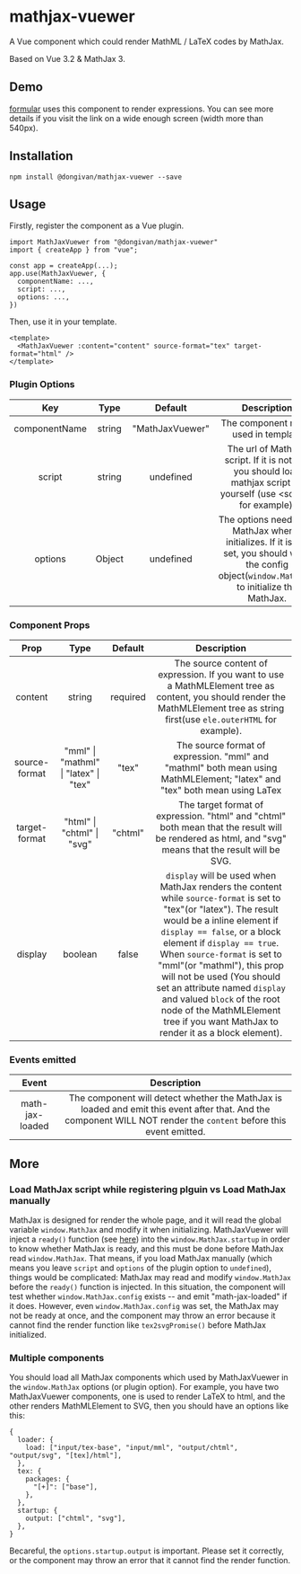 # mathjax-vuewer

A Vue component which could render MathML / LaTeX codes by MathJax.

Based on Vue 3.2 & MathJax 3.

## Demo
[formular](https://dongivan.github.io) uses this component to render expressions. You can see more details if you visit the link on a wide enough screen (width more than 540px).

## Installation
```
npm install @dongivan/mathjax-vuewer --save
```

## Usage
Firstly, register the component as a Vue plugin.
```
import MathJaxVuewer from "@dongivan/mathjax-vuewer"
import { createApp } from "vue";

const app = createApp(...);
app.use(MathJaxVuewer, {
  componentName: ...,
  script: ...,
  options: ...,
})
```

Then, use it in your template.
```
<template>
  <MathJaxVuewer :content="content" source-format="tex" target-format="html" />
</template>
```

### Plugin Options
| Key | Type | Default | Description |
|:---:|:----:|:-------:|:-----------:|
| componentName | string | "MathJaxVuewer" | The component name used in template |
| script | string | undefined | The url of MathJax script. If it is not set, you should load mathjax script by yourself (use \<script> for example). |
| options | Object | undefined | The options needed by MathJax when it initializes. If it is not set, you should write the config object(`window.MathJax`) to initialize the MathJax. 

### Component Props
| Prop | Type | Default | Description |
|:----:|:----:|:-------:|:-----------:|
| content | string | required | The source content of expression. If you want to use a MathMLElement tree as content, you should render the MathMLElement tree as string first(use `ele.outerHTML` for example). |
| source-format | "mml" \| "mathml" \| "latex" \| "tex" | "tex" | The source format of expression. "mml" and "mathml" both mean using MathMLElement; "latex" and "tex" both mean using LaTex |
| target-format | "html" \| "chtml" \| "svg" | "chtml" | The target format of expression. "html" and "chtml" both mean that the result will be rendered as html, and "svg" means that the result will be SVG. |
| display | boolean | false | `display` will be used when MathJax renders the content while `source-format` is set to "tex"(or "latex"). The result would be a inline element if `display == false`, or a block element if `display == true`. When `source-format` is set to "mml"(or "mathml"), this prop will not be used (You should set an attribute named `display` and valued `block` of the root node of the MathMLElement tree if you want MathJax to render it as a block element).

### Events emitted
| Event | Description |
|:-----:|:-----------:|
| math-jax-loaded | The component will detect whether the MathJax is loaded and emit this event after that. And the component WILL NOT render the `content` before this event emitted. |


## More
### Load MathJax script while registering plguin vs Load MathJax manually
MathJax is designed for render the whole page, and it will read the global variable `window.MathJax` and modify it when initializing. MathJaxVuewer will inject a `ready()` function (see [here](http://docs.mathjax.org/en/latest/web/configuration.html#configuring-mathjax-after-it-is-loaded)) into the `window.MathJax.startup` in order to know whether MathJax is ready, and this must be done before MathJax read `window.MathJax`.
That means, if you load MathJax manually (which means you leave `script` and `options` of the plugin option to `undefined`), things would be complicated: MathJax may read and modify `window.MathJax` before the `ready()` function is injected. In this situation, the component will test whether `window.MathJax.config` exists -- and emit "math-jax-loaded" if it does. However, even `window.MathJax.config` was set, the MathJax may not be ready at once, and the component may throw an error because it cannot find the render function like `tex2svgPromise()` before MathJax initialized.

### Multiple components
You should load all MathJax components which used by MathJaxVuewer in the `window.MathJax` options (or plugin option). For example, you have two MathJaxVuewer components, one is used to render LaTeX to html, and the other renders MathMLElement to SVG, then you should have an options like this:
```
{
  loader: {
    load: ["input/tex-base", "input/mml", "output/chtml", "output/svg", "[tex]/html"],
  },
  tex: {
    packages: {
      "[+]": ["base"],
    },
  },
  startup: {
    output: ["chtml", "svg"],
  },
}
```
Becareful, the `options.startup.output` is important. Please set it correctly, or the component may throw an error that it cannot find the render function.
